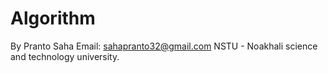 # Algorithm
By Pranto Saha
Email: sahapranto32@gmail.com
NSTU - Noakhali science and technology university.
